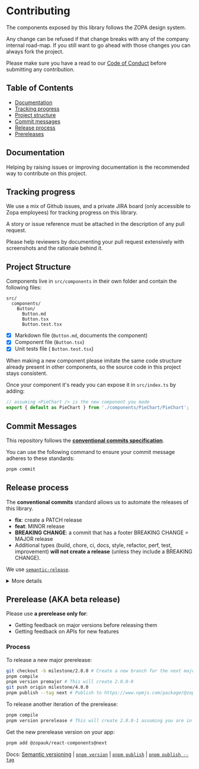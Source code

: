 # Contributing

The components exposed by this library follows the ZOPA design system.

Any change can be refused if that change breaks with any of the company internal road-map. If you still want to go ahead
with those changes you can always fork the project.

Please make sure you have a read to our [Code of Conduct](./CODE_OF_CONDUCT.md) before submitting any contribution.

## Table of Contents

- [Documentation](#documentation)
- [Tracking progress](#tracking-progress)
- [Project structure](#project-structure)
- [Commit messages](#commit-messages)
- [Release process](#release-process)
- [Prereleases](#prerelease-aka-beta-release)

## Documentation

Helping by raising issues or improving documentation is the recommended way to contribute on this project.

## Tracking progress

We use a mix of Github issues, and a private JIRA board (only accessible to Zopa employees) for tracking progress on this library.

A story or issue reference must be attached in the description of any pull request.

Please help reviewers by documenting your pull request extensively with screenshots and the rationale behind it.

## Project Structure

Components live in `src/components` in their own folder and contain the following files:

```
src/
  components/
    Button/
      Button.md
      Button.tsx
      Button.test.tsx
```

- [x] Markdown file (`Button.md`, documents the component)
- [x] Component file (`Button.tsx`)
- [x] Unit tests file ( `Button.test.tsx`)

When making a new component please imitate the same code structure already present in other components, so the source code
in this project stays consistent.

Once your component it's ready you can expose it in `src/index.ts` by adding:

```ts
// assuming <PieChart /> is the new component you made
export { default as PieChart } from './components/PieChart/PieChart';
```

## Commit Messages

This repository follows the [**conventional commits specification**](https://www.conventionalcommits.org/en/v1.0.0-beta.2/#specification).

You can use the following command to ensure your commit message adheres to these standards:

```bash
pnpm commit
```

## Release process

The **conventional commits** standard allows us to automate the releases of this library.

- **fix**: create a PATCH release
- **feat**: MINOR release
- **BREAKING CHANGE**: a commit that has a footer BREAKING CHANGE = MAJOR release
- Additional types (build, chore, ci, docs, style, refactor, perf, test, improvement) **will not create a release** (unless
  they include a BREAKING CHANGE).

We use [`semantic-release`](https://github.com/semantic-release/semantic-release).

<details>
  <summary>More details</summary>

These are the steps that are automated:

| Step                  | Description                                                                                                                     |
| --------------------- | ------------------------------------------------------------------------------------------------------------------------------- |
| **Verify conditions** | Verify all the conditions to proceed with the release.                                                                          |
| **Get last release**  | Obtain the commit corresponding to the last release by analyzing [Git tags](https://git-scm.com/book/en/v2/Git-Basics-Tagging). |
| **Analyze commits**   | Determine the type of release based on the format of the commits added since the last release.                                  |
| **Verify release**    | Verify the release conformity.                                                                                                  |
| **Generate notes**    | Generate release notes for the commits added since the last release.                                                            |
| **Create Git tag**    | Create a Git tag corresponding to the new release version.                                                                      |
| **Prepare**           | Prepare the release.                                                                                                            |
| **Publish**           | Publish the release.                                                                                                            |
| **Notify**            | Notify of new releases or errors.                                                                                               |

Additionally, we use the following packages:

| Package                       | Description                                                                                                                                                                         |
| ----------------------------- | ----------------------------------------------------------------------------------------------------------------------------------------------------------------------------------- |
| `@semantic-release/changelog` | Semantic-release plugin to create or update a changelog file.                                                                                                                       |
| `@semantic-release/git`       | Semantic-release plugin responsible the update the package version with the next version                                                                                            |
| `@semantic-release/github`    | Semantic-release plugin to generates the artifacts for every release (download files), publish a new release, adds comments to github issues or PR and/or generates an Github issue |
| `gh-pages`                    | Deployment of the docs of this library                                                                                                                                              |

</details>

## Prerelease (AKA beta release)

Please use **a prerelease only for**:

- Getting feedback on major versions before releasing them
- Getting feedback on APIs for new features

### Process

To release a new major prerelease:

```bash
git checkout -b milestone/2.0.0 # Create a new branch for the next major version assuming you are in v2.x
pnpm compile
pnpm version premajor # This will create 2.0.0-0
git push origin milestone/4.0.0
pnpm publish --tag next # Publish to https://www.npmjs.com/package/@zopauk/react-components
```

To release another iteration of the prerelease:

```bash
pnpm compile
pnpm version prerelease # This will create 2.0.0-1 assuming you are in 2.0.0-0
```

Get the new prerelease version on your app:

```bash
pnpm add @zopauk/react-components@next
```

Docs: [Semantic versioning](https://semver.org/) | [`pnpm version`](https://classic.yarnpkg.com/en/docs/cli/version) |
[`pnpm publish`](https://pnpm.io/cli/publish) | [`pnpm publish --tag`](https://pnpm.io/cli/publish#--tag-tag)
